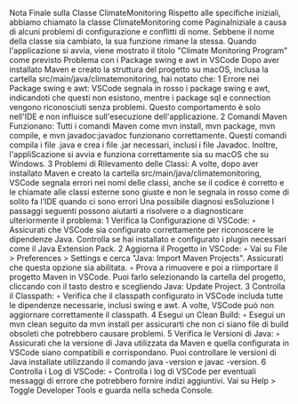 Nota Finale sulla Classe ClimateMonitoring
Rispetto alle specifiche iniziali, abbiamo chiamato la classe ClimateMonitoring come PaginaIniziale a causa di alcuni problemi di configurazione e conflitti di nome. Sebbene il nome della classe sia cambiato, la sua funzione rimane la stessa. Quando l'applicazione si avvia, viene mostrato il titolo "Climate Monitoring Program" come previsto
Problema con i Package swing e awt in VSCode
Dopo aver installato Maven e creato la struttura del progetto su macOS, inclusa la cartella src/main/java/climatemonitoring, hai notato che:
	1	Errore nei Package swing e awt: VSCode segnala in rosso i package swing e awt, indicandoti che questi non esistono, mentre i package sql e connection vengono riconosciuti senza problemi. Questo comportamento è solo nell'IDE e non influisce sull'esecuzione dell'applicazione.
	2	Comandi Maven Funzionano: Tutti i comandi Maven come mvn install, mvn package, mvn compile, e mvn javadoc:javadoc funzionano correttamente. Questi comandi compila i file .java e crea i file .jar necessari, inclusi i file Javadoc. Inoltre, l'appliScazione si avvia e funziona correttamente sia su macOS che su Windows.
	3	Problemi di Rilevamento delle Classi: A volte, dopo aver installato Maven e creato la cartella src/main/java/climatemonitoring, VSCode segnala errori nei nomi delle classi, anche se il codice è corretto e le chiamate alle classi esterne sono giuste e non le segnala in rosso come di solito fa l’IDE quando ci sono errori
Una possibile diagnosi esSoluzione
I passaggi seguenti possono aiutarti a risolvere o a diagnosticare ulteriormente il problema:
	1	Verifica la Configurazione di VSCode:
	◦	Assicurati che VSCode sia configurato correttamente per riconoscere le dipendenze Java. Controlla se hai installato e configurato i plugin necessari come il Java Extension Pack.
	2	Aggiorna il Progetto in VSCode:
	◦	Vai su File > Preferences > Settings e cerca "Java: Import Maven Projects". Assicurati che questa opzione sia abilitata.
	◦	Prova a rimuovere e poi a riimportare il progetto Maven in VSCode. Puoi farlo selezionando la cartella del progetto, cliccando con il tasto destro e scegliendo Java: Update Project.
	3	Controlla il Classpath:
	◦	Verifica che il classpath configurato in VSCode includa tutte le dipendenze necessarie, inclusi swing e awt. A volte, VSCode può non aggiornare correttamente il classpath.
	4	Esegui un Clean Build:
	◦	Esegui un mvn clean seguito da mvn install per assicurarti che non ci siano file di build obsoleti che potrebbero causare problemi.
	5	Verifica le Versioni di Java:
	◦	Assicurati che la versione di Java utilizzata da Maven e quella configurata in VSCode siano compatibili e corrispondano. Puoi controllare le versioni di Java installate utilizzando il comando java -version e javac -version.
	6	Controlla i Log di VSCode:
	◦	Controlla i log di VSCode per eventuali messaggi di errore che potrebbero fornire indizi aggiuntivi. Vai su Help > Toggle Developer Tools e guarda nella scheda Console.
